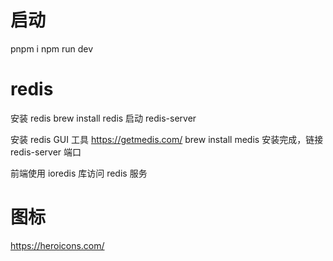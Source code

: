 # 启动
pnpm i 
npm run dev

# redis
安装 redis
brew install redis
启动 redis-server

安装 redis GUI 工具
https://getmedis.com/
brew install medis
安装完成，链接 redis-server 端口

前端使用 ioredis 库访问 redis 服务

# 图标
https://heroicons.com/

